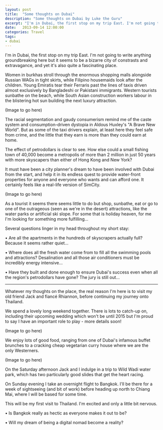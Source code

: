 ```yaml
---
layout: post
title:  "Some thoughts on Dubai"
description: "Some thoughts on Dubai by Luke the Guru"
excerpt: "I'm in Dubai, the first stop on my trip East. I'm not going to write anything groundbreaking here but it seems to be a bizarre city of constrasts and extravagance, and yet it's also quite a fascinating place."
date:   2013-09-14 12:00:00
categories: Travel
tags:
- dubai
---
```


I'm in Dubai, the first stop on my trip East. I'm not going to write anything groundbreaking here but it seems to be a bizarre city of constrasts and extravagance, and yet it's also quite a fascinating place.

Women in burkhas stroll through the enormous shopping malls alongside Russian WAGs in tight skirts, while Filipino housemaids look after the children. Young Emiratis tear their Ferraris past the lines of taxis driven almost exclusively by Bangladeshi or Pakistani immigrants. Western tourists sunbathe on the beach, while South Asian construction workers labour in the blistering hot sun building the next luxury attraction.

(Image to go here)

The racial segmentation and gaudy consumerism remind me of the caste system and consumption-driven dystopia in Aldous Huxley's "A Brave New World". But as some of the taxi drivers explain, at least here they feel safe from crime, and the little that they earn is more than they could earn at home.

The effect of petrodollars is clear to see. How else could a small fishing town of 40,000 become a metropolis of more than 2 million in just 50 years with more skyscapers than either of Hong Kong and New York?

It must have been a city planner's dream to have been involved with Dubai from the start, and help it in its endless quest to provide water-front properties for anyone and everyone who wants and can afford one. It certainly feels like a real-life version of SimCity.

(Image to go here)

As a tourist it seems there seems little to do but shop, sunbathe, eat or go to one of the outrageous (seen as we're in the desert) attractions, like the water parks or artificial ski slope. For some that is holiday heaven, for me I'm looking for something more fulfilling...

Several questions linger in my head throughout my short stay:

&bull; Are all the apartments in the hundreds of skyscrapers actually full? Because it seems rather quiet...

&bull; Where does all the fresh water come from to fill all the swimming pools and attractions? Desalination and all those air conditioners must be incredibly energy intensive...

&bull; Have they built and done enough to ensure Dubai's success even when all the region's petrodollars have gone? The jury is still out...

-------------------------

Whatever my thoughts on the place, the real reason I'm here is to visit my old friend Jack and fiancé Rhiannon, before continuing my journey onto Thailand.

We spend a lovely long weekend together. There is lots to catch-up on, including their upcoming wedding which won't be until 2015 but I'm proud to say I have an important role to play - more details soon!

(Image to go here)

We enjoy lots of good food, ranging from one of Dubai's infamous buffet brunches to a cracking cheap vegetarian curry house where we are the only Westerners.

(Image to go here)

On the Saturday afternoon Jack and I indulge in a trip to Wild Wadi water park, which has two particularly good slides that get the heart racing.

On Sunday evening I take an overnight flight to Bangkok. I'll be there for a week of sightseeing (and bit of work) before heading up north to Chiang Mai, where I will be based for some time.

This will be my first visit to Thailand. I'm excited and only a little bit nervous.

&bull; Is Bangkok really as hectic as everyone makes it out to be?

&bull; Will my dream of being a digital nomad become a reality?